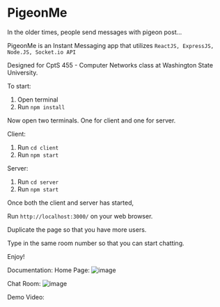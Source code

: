 # PigeonMe
In the older times, people send messages with pigeon post...

PigeonMe is an Instant Messaging app that utilizes `ReactJS, ExpressJS, Node.JS, Socket.io API`

Designed for CptS 455 - Computer Networks class at Washington State University.

To start:

1. Open terminal
2. Run `npm install`

Now open two terminals. One for client and one for server.

Client:
1. Run `cd client`
2. Run `npm start`

Server:
1. Run `cd server`
2. Run `npm start`

Once both the client and server has started, 

Run `http://localhost:3000/` on your web browser.

Duplicate the page so that you have more users.

Type in the same room number so that you can start chatting.

Enjoy!

Documentation:
Home Page:
![image](https://github.com/AliDzulfiqar/PigeonMe/assets/66514385/840ccc39-8a9a-4a59-b647-acb7944c9da8)

Chat Room:
![image](https://github.com/AliDzulfiqar/PigeonMe/assets/66514385/e348b0d6-2fe2-43b6-a3cf-1ffc75b1b1d3)

Demo Video:
